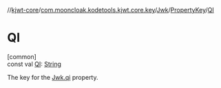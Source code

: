 //[kjwt-core](../../../../index.md)/[com.mooncloak.kodetools.kjwt.core.key](../../index.md)/[Jwk](../index.md)/[PropertyKey](index.md)/[QI](-q-i.md)

# QI

[common]\
const val [QI](-q-i.md): [String](https://kotlinlang.org/api/latest/jvm/stdlib/kotlin/-string/index.html)

The key for the [Jwk.qi](../qi.md) property.

